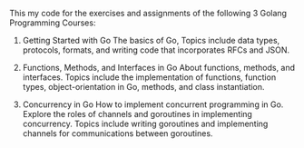 This my code for the exercises and assignments of the following 3 Golang Programming Courses:

1. Getting Started with Go
The basics of Go, Topics include data types, protocols, formats, and writing code that incorporates RFCs and JSON. 

2. Functions, Methods, and Interfaces in Go
About functions, methods, and interfaces. Topics include the implementation of functions, function types, object-orientation in Go, methods, and class instantiation.

3. Concurrency in Go
How to implement concurrent programming in Go. Explore the roles of channels and goroutines in implementing concurrency. Topics include writing goroutines and implementing channels for communications between goroutines.

